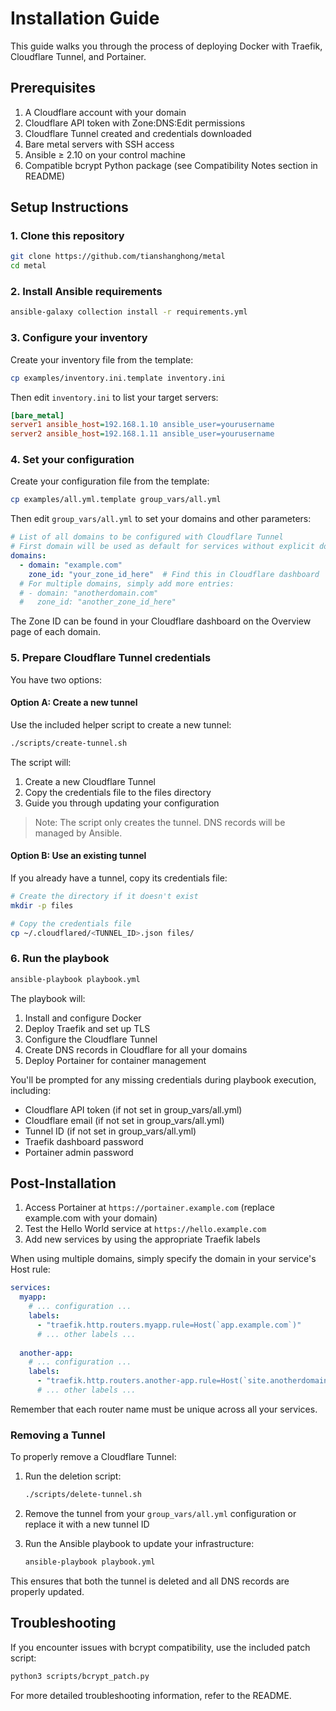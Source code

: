 # Installation Guide

This guide walks you through the process of deploying Docker with Traefik, Cloudflare Tunnel, and Portainer.

## Prerequisites

1. A Cloudflare account with your domain
2. Cloudflare API token with Zone:DNS:Edit permissions
3. Cloudflare Tunnel created and credentials downloaded
4. Bare metal servers with SSH access
5. Ansible ≥ 2.10 on your control machine
6. Compatible bcrypt Python package (see Compatibility Notes section in README)

## Setup Instructions

### 1. Clone this repository
```bash
git clone https://github.com/tianshanghong/metal
cd metal
```

### 2. Install Ansible requirements
```bash
ansible-galaxy collection install -r requirements.yml
```

### 3. Configure your inventory
Create your inventory file from the template:
```bash
cp examples/inventory.ini.template inventory.ini
```

Then edit `inventory.ini` to list your target servers:
```ini
[bare_metal]
server1 ansible_host=192.168.1.10 ansible_user=yourusername
server2 ansible_host=192.168.1.11 ansible_user=yourusername
```

### 4. Set your configuration
Create your configuration file from the template:
```bash
cp examples/all.yml.template group_vars/all.yml
```

Then edit `group_vars/all.yml` to set your domains and other parameters:

```yaml
# List of all domains to be configured with Cloudflare Tunnel
# First domain will be used as default for services without explicit domain
domains:
  - domain: "example.com"
    zone_id: "your_zone_id_here"  # Find this in Cloudflare dashboard
  # For multiple domains, simply add more entries:
  # - domain: "anotherdomain.com"
  #   zone_id: "another_zone_id_here"  
```

The Zone ID can be found in your Cloudflare dashboard on the Overview page of each domain.

### 5. Prepare Cloudflare Tunnel credentials
You have two options:

#### Option A: Create a new tunnel
Use the included helper script to create a new tunnel:
```bash
./scripts/create-tunnel.sh
```

The script will:
1. Create a new Cloudflare Tunnel
2. Copy the credentials file to the files directory
3. Guide you through updating your configuration

> Note: The script only creates the tunnel. DNS records will be managed by Ansible.

#### Option B: Use an existing tunnel
If you already have a tunnel, copy its credentials file:
```bash
# Create the directory if it doesn't exist
mkdir -p files

# Copy the credentials file
cp ~/.cloudflared/<TUNNEL_ID>.json files/
```

### 6. Run the playbook
```bash
ansible-playbook playbook.yml
```

The playbook will:
1. Install and configure Docker
2. Deploy Traefik and set up TLS
3. Configure the Cloudflare Tunnel 
4. Create DNS records in Cloudflare for all your domains
5. Deploy Portainer for container management

You'll be prompted for any missing credentials during playbook execution, including:
- Cloudflare API token (if not set in group_vars/all.yml)
- Cloudflare email (if not set in group_vars/all.yml)
- Tunnel ID (if not set in group_vars/all.yml)
- Traefik dashboard password
- Portainer admin password

## Post-Installation

1. Access Portainer at `https://portainer.example.com` (replace example.com with your domain)
2. Test the Hello World service at `https://hello.example.com`
3. Add new services by using the appropriate Traefik labels

When using multiple domains, simply specify the domain in your service's Host rule:

```yaml
services:
  myapp:
    # ... configuration ...
    labels:
      - "traefik.http.routers.myapp.rule=Host(`app.example.com`)"
      # ... other labels ...
  
  another-app:
    # ... configuration ...
    labels:
      - "traefik.http.routers.another-app.rule=Host(`site.anotherdomain.com`)"
      # ... other labels ...
```

Remember that each router name must be unique across all your services.

### Removing a Tunnel

To properly remove a Cloudflare Tunnel:

1. Run the deletion script:
   ```bash
   ./scripts/delete-tunnel.sh
   ```
   
2. Remove the tunnel from your `group_vars/all.yml` configuration or replace it with a new tunnel ID

3. Run the Ansible playbook to update your infrastructure:
   ```bash
   ansible-playbook playbook.yml
   ```
   
This ensures that both the tunnel is deleted and all DNS records are properly updated.

## Troubleshooting

If you encounter issues with bcrypt compatibility, use the included patch script:
```bash
python3 scripts/bcrypt_patch.py
```

For more detailed troubleshooting information, refer to the README. 